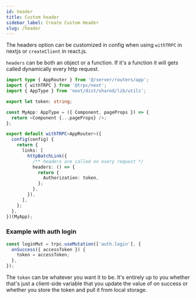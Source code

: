 ```yaml
---
id: header
title: Custom header
sidebar_label: Create Custom Header
slug: /header
---
```


The headers option can be customized in config when using `withTRPC` in nextjs or `createClient` in react.js.

`headers` can be both an object or a function. If it's a function it will gets called dynamically every http request.

```ts title='_app.tsx'
import type { AppRouter } from '@/server/routers/app';
import { withTRPC } from '@trpc/next';
import { AppType } from 'next/dist/shared/lib/utils';

export let token: string;

const MyApp: AppType = ({ Component, pageProps }) => {
  return <Component {...pageProps} />;
};

export default withTRPC<AppRouter>({
  config(config) {
    return {
      links: [
        httpBatchLink({
          /** headers are called on every request */
          headers: () => {
            return {
              Authorization: token,
            };
          },
        }),
      ],
    };
  },
})(MyApp);
```

### Example with auth login

```ts title='pages/auth.tsx'
const loginMut = trpc.useMutation(['auth.login'], {
  onSuccess({ accessToken }) {
    token = accessToken;
  },
});
```

The `token` can be whatever you want it to be. It's entirely up to you whether that's just a client-side
variable that you update the value of on success or whether you store the token and pull it from local storage.

